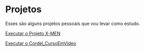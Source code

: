 # Projetos
 Esses são alguns projetos pessoais que vou levar como estudo.


<a href="https://xc4i0.github.io/Projetos/Projeto_X-men/"> Executar o Projeto X-MEN

<a href="https://xc4i0.github.io/Projetos/Cordel_CursoEmVideo/"> Executar o Cordel_CursoEmVideo